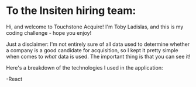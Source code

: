 # To the Insiten hiring team:

Hi, and welcome to Touchstone Acquire!  I'm Toby Ladislas, and this is my coding challenge - hope you enjoy!

Just a disclaimer: I'm not entirely sure of all data used to determine whether a company is a good candidate for acquisition, so I kept it pretty simple when comes to *what* data is used.  The important thing is that you can see it!



Here's a breakdown of the technologies I used in the application:

-React  
